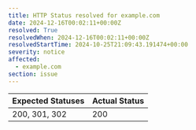 ```yaml
---
title: HTTP Status resolved for example.com
date: 2024-12-16T00:02:11+00:00Z
resolved: True
resolvedWhen: 2024-12-16T00:02:11+00:00Z
resolvedStartTime: 2024-10-25T21:09:43.191474+00:00
severity: notice
affected:
  - example.com
section: issue
---
```


| Expected Statuses | Actual Status  |
|-------------------|----------------|
| 200, 301, 302 | 200 |
